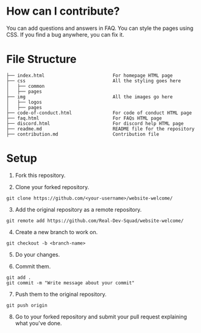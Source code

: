 # How can I contribute?

You can add questions and answers in FAQ.
You can style the pages using CSS.
If you find a bug anywhere, you can fix it.

# File Structure

```
├── index.html                         For homepage HTML page 
├── css                                All the styling goes here
│   ├── common
│   ├── pages
├── img                                All the images go here
│   ├── logos
│   ├── pages
├── code-of-conduct.html               For code of conduct HTML page
├── faq.html                           For FAQs HTML page
├── discord.html                       For discord help HTML page
├── readme.md                          README file for the repository
├── contribution.md                    Contribution file
```

# Setup

1. Fork this repository.

2. Clone your forked repository.
``` 
git clone https://github.com/<your-username>/website-welcome/ 
```

3. Add the original repository as a remote repository.
``` 
git remote add https://github.com/Real-Dev-Squad/website-welcome/ 
```

4. Create a new branch to work on.
``` 
git checkout -b <branch-name> 
```

5. Do your changes.

6. Commit them.
``` 
git add .
git commit -m "Write message about your commit" 
```

7. Push them to the original repository.
``` 
git push origin     
```

8. Go to your forked repository and submit your pull request explaining what you've done.